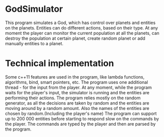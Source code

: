 GodSimulator
============

This program simulates a God, which has control over planets and entities on the planets.
Entities can do different actions, based on their type.
At any moment the player can monitor the current population at all the planets, 
can destroy the population at certain planet,
create random planet or add manually entities to a planet.

Technical implementation
============
Some c++11 features are used in the program, like lambda functions, algorithms, bind, smart pointers, etc.
The program uses one additional thread - for the input from the player.
At any moment, while the program waits for the player's input, the simulator is running and the entities are 
performing their actions.
The program relies mostly on the random generator, as all the decisions are taken by random and the entities are moving
around by a random amount. Also the names of the entities are chosen by random.(Including the player's name)
The program can support up to 200 000 entities before starting to respond slow on the commands by the player.
The commands are typed by the player and then are parsed by the program.
